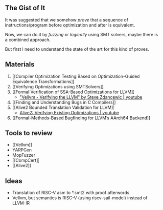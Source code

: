 ## The Gist of It 

It was suggested that we somehow *prove* that a sequence of instructions/program before optimization and after is equivalent.

Now, we can do it by *fuzzing* or *logically* using SMT solvers, maybe there is a combined approach.

But first I need to understand the state of the art for this kind of proves. 

## Materials 

1. [[Compiler Optimization Testing Based on Optimization-Guided Equivalence Transformations]]
2. [[Verifying Optimizations using SMTSolvers]]
3. [[Formal Verification of SSA-Based Optimizations for LLVM]]
	- ["Vellvm - Verifying the LLVM" by Steve Zdancewic | youtube ](https://www.youtube.com/watch?v=q6gSC3OxB_8)
4. [[Finding and Understanding Bugs in C Compilers]]
5. [[Alive2 Bounded Translation Validation for LLVM]]
	- [Alive2: Verifying Existing Optimizations | youtube](https://www.youtube.com/watch?v=paJhdBp_iA4)
6.  [[Formal-Methods-Based Bugfinding for LLVM’s AArch64 Backend]]
## Tools to review 
- [[Vellvm]]
- YARPGen
- MopFuzzer
- [[CompCert]]
- [[Alive2]]
## Ideas
- Translation of RISC-V asm to \*.smt2 with proof afterwords
- Vellvm, but semantics is RISC-V (using riscv-sail-model) instead of LLVM-IR 